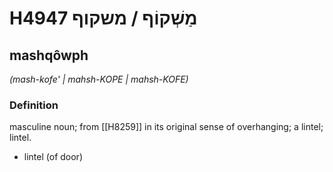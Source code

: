 # H4947 מַשְׁקוֹף / משקוף

## mashqôwph

_(mash-kofe' | mahsh-KOPE | mahsh-KOFE)_

### Definition

masculine noun; from [[H8259]] in its original sense of overhanging; a lintel; lintel.

- lintel (of door)
